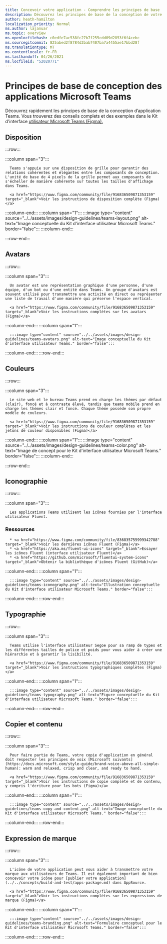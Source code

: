 ```yaml
---
title: Concevoir votre application - Comprendre les principes de base
description: Découvrez les principes de base de la conception de votre application Microsoft Teams, notamment la disposition, le modèle de couleurs et bien plus encore.
author: heath-hamilton
localization_priority: Normal
ms.author: lajanuar
ms.topic: overview
ms.openlocfilehash: c0edfe7ac538fc27b7f255cdd09d2853f6f4cebc
ms.sourcegitcommit: 825abed2f8784d2bab7407ba7a4455ae17bbd28f
ms.translationtype: MT
ms.contentlocale: fr-FR
ms.lasthandoff: 04/26/2021
ms.locfileid: "52020771"
---
```

# <a name="microsoft-teams-app-design-fundamentals"></a>Principes de base de conception des applications Microsoft Teams

Découvrez rapidement les principes de base de la conception d’application Teams. Vous trouverez des conseils complets et des exemples dans le Kit d'interface <a href="https://www.figma.com/community/file/916836509871353159" target="_blank">utilisateur Microsoft Teams (Figma).</a>

## <a name="layout"></a>Disposition

:::row:::

   :::column span="3":::

      Teams s'appuie sur une disposition de grille pour garantir des relations cohérentes et élégantes entre les composants de conception. L'unité de base de 4 pixels de la grille permet aux composants de s'écheller de manière cohérente sur toutes les tailles d'affichage dans Teams.

      <a href="https://www.figma.com/community/file/916836509871353159" target="_blank">Voir les instructions de disposition complète (Figma)</a>

   :::column-end:::
   :::column span="1":::
      :::image type="content" source="../../assets/images/design-guidelines/teams-layout.png" alt-text="Image conceptuelle du Kit d'interface utilisateur Microsoft Teams." border="false":::
   :::column-end:::

:::row-end:::

## <a name="avatars"></a>Avatars

:::row:::

   :::column span="3":::

      Un avatar est une représentation graphique d'une personne, d'une équipe, d'un bot ou d'une entité dans Teams. Un groupe d'avatars est souvent utilisé pour transmettre une activité en direct ou représenter une liste de travail d'une manière qui préserve l'espace vertical. 

      <a href="https://www.figma.com/community/file/916836509871353159" target="_blank">Voir les instructions complètes sur les avatars (Figma)</a>

   :::column-end:::
   :::column span="1":::

      :::image type="content" source="../../assets/images/design-guidelines/teams-avatars.png" alt-text="Image conceptuelle du Kit d'interface utilisateur Teams." border="false":::

   :::column-end:::
:::row-end:::

## <a name="colors"></a>Couleurs

:::row:::

   :::column span="3":::

      Le site web et le bureau Teams prend en charge les thèmes par défaut (clair), foncé et à contraste élevé, tandis que teams mobile prend en charge les thèmes clair et foncé. Chaque thème possède son propre modèle de couleurs.

      <a href="https://www.figma.com/community/file/916836509871353159" target="_blank">Voir les instructions de couleur complètes et les jetons de couleur disponibles (Figma)</a>

   :::column-end:::
   :::column span="1":::
      :::image type="content" source="../../assets/images/design-guidelines/teams-color.png" alt-text="Image de concept pour le Kit d'interface utilisateur Microsoft Teams." border="false":::
   :::column-end:::

:::row-end:::

## <a name="iconography"></a>Iconographie

:::row:::

   :::column span="3":::

      Les applications Teams utilisent les icônes fournies par l'interface utilisateur Fluent.

### <a name="resources"></a>Ressources

      * <a href="https://www.figma.com/community/file/836835755999342788" target="_blank">Voir les dernières icônes Fluent (Figma)</a>
      * <a href="https://aka.ms/fluent-ui-icons" target="_blank">Essayer les icônes Fluent (interface utilisateur Fluent)</a>
      * <a href="https://github.com/microsoft/fluentui-system-icons" target="_blank">Obtenir la bibliothèque d'icônes Fluent (GitHub)</a>

   :::column-end:::
   :::column span="1":::

      :::image type="content" source="../../assets/images/design-guidelines/teams-iconography.png" alt-text="Illustration conceptuelle du Kit d'interface utilisateur Microsoft Teams." border="false":::

   :::column-end:::
:::row-end:::

## <a name="typography"></a>Typographie

:::row:::

   :::column span="3":::

      Teams utilise l'interface utilisateur Segoe pour sa ramp de types et les différentes tailles de police et poids pour vous aider à créer une hiérarchie et à garantir la lisibilité.

      <a href="https://www.figma.com/community/file/916836509871353159" target="_blank">Voir les instructions typographiques complètes (Figma)</a>

   :::column-end:::
   :::column span="1":::

      :::image type="content" source="../../assets/images/design-guidelines/teams-typography.png" alt-text="Figure conceptuelle du Kit d'interface utilisateur Microsoft Teams." border="false":::

   :::column-end:::
:::row-end:::

## <a name="copy-and-content"></a>Copier et contenu

:::row:::

   :::column span="3":::

      Pour faire partie de Teams, votre copie d'application en général doit respecter les principes de voix [Microsoft suivants](https://docs.microsoft.com/style-guide/brand-voice-above-all-simple-human): warm and relaxed, crisp and clear, and ready to hand.

      <a href="https://www.figma.com/community/file/916836509871353159" target="_blank">Voir les instructions de copie complète et de contenu, y compris l'écriture pour les bots (Figma)</a>

   :::column-end:::
   :::column span="1":::

      :::image type="content" source="../../assets/images/design-guidelines/teams-copy-and-content.png" alt-text="Image conceptuelle du Kit d'interface utilisateur Microsoft Teams." border="false":::

   :::column-end:::
:::row-end:::

## <a name="brand-expression"></a>Expression de marque

:::row:::

   :::column span="3":::

      L'icône de votre application peut vous aider à transmettre votre marque aux utilisateurs de Teams. Il est également important de bien concevoir votre icône pour [publier votre application](../../concepts/build-and-test/apps-package.md) dans AppSource.

      <a href="https://www.figma.com/community/file/916836509871353159" target="_blank">Voir les instructions complètes sur les expressions de marque (Figma)</a>

   :::column-end:::
   :::column span="1":::

      :::image type="content" source="../../assets/images/design-guidelines/teams-branding.png" alt-text="Formulaire conceptuel pour le Kit d'interface utilisateur Microsoft Teams." border="false":::

   :::column-end:::
:::row-end:::
